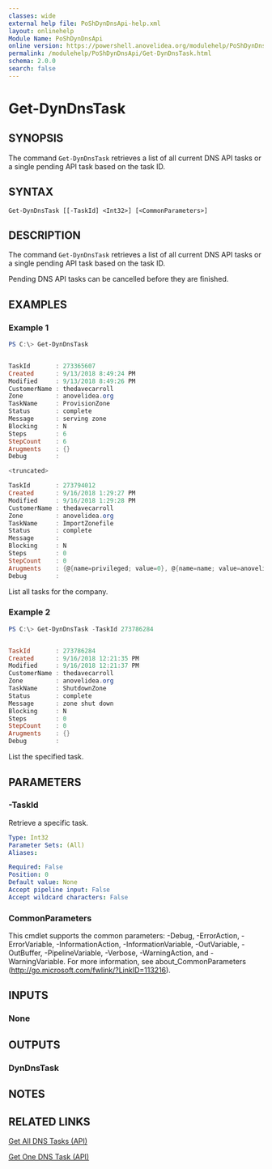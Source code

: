 ```yaml
---
classes: wide
external help file: PoShDynDnsApi-help.xml
layout: onlinehelp
Module Name: PoShDynDnsApi
online version: https://powershell.anovelidea.org/modulehelp/PoShDynDnsApi/Get-DynDnsTask.html
permalink: /modulehelp/PoShDynDnsApi/Get-DynDnsTask.html
schema: 2.0.0
search: false
---
```


# Get-DynDnsTask

## SYNOPSIS
The command `Get-DynDnsTask` retrieves a list of all current DNS API tasks or a single pending API task based on the task ID.

## SYNTAX

```
Get-DynDnsTask [[-TaskId] <Int32>] [<CommonParameters>]
```

## DESCRIPTION
The command `Get-DynDnsTask` retrieves a list of all current DNS API tasks or a single pending API task based on the task ID.

Pending DNS API tasks can be cancelled before they are finished.

## EXAMPLES

### Example 1
```powershell
PS C:\> Get-DynDnsTask


TaskId       : 273365607
Created      : 9/13/2018 8:49:24 PM
Modified     : 9/13/2018 8:49:26 PM
CustomerName : thedavecarroll
Zone         : anovelidea.org
TaskName     : ProvisionZone
Status       : complete
Message      : serving zone
Blocking     : N
Steps        : 6
StepCount    : 6
Arugments    : {}
Debug        :

<truncated>

TaskId       : 273794012
Created      : 9/16/2018 1:29:27 PM
Modified     : 9/16/2018 1:29:28 PM
CustomerName : thedavecarroll
Zone         : anovelidea.org
TaskName     : ImportZonefile
Status       : complete
Message      :
Blocking     : N
Steps        : 0
StepCount    : 0
Arugments    : {@{name=privileged; value=0}, @{name=name; value=anovelidea.org}}
Debug        :
```

List all tasks for the company.

### Example 2
```powershell
PS C:\> Get-DynDnsTask -TaskId 273786284


TaskId       : 273786284
Created      : 9/16/2018 12:21:35 PM
Modified     : 9/16/2018 12:21:37 PM
CustomerName : thedavecarroll
Zone         : anovelidea.org
TaskName     : ShutdownZone
Status       : complete
Message      : zone shut down
Blocking     : N
Steps        : 0
StepCount    : 0
Arugments    : {}
Debug        :
```

List the specified task.

## PARAMETERS

### -TaskId
Retrieve a specific task.

```yaml
Type: Int32
Parameter Sets: (All)
Aliases:

Required: False
Position: 0
Default value: None
Accept pipeline input: False
Accept wildcard characters: False
```

### CommonParameters
This cmdlet supports the common parameters: -Debug, -ErrorAction, -ErrorVariable, -InformationAction, -InformationVariable, -OutVariable, -OutBuffer, -PipelineVariable, -Verbose, -WarningAction, and -WarningVariable. For more information, see about_CommonParameters (http://go.microsoft.com/fwlink/?LinkID=113216).

## INPUTS

### None

## OUTPUTS

### DynDnsTask

## NOTES

## RELATED LINKS

[Get All DNS Tasks (API)](https://help.dyn.com/get-all-dns-tasks-api/)

[Get One DNS Task (API)](https://help.dyn.com/get-one-dns-task-api/)